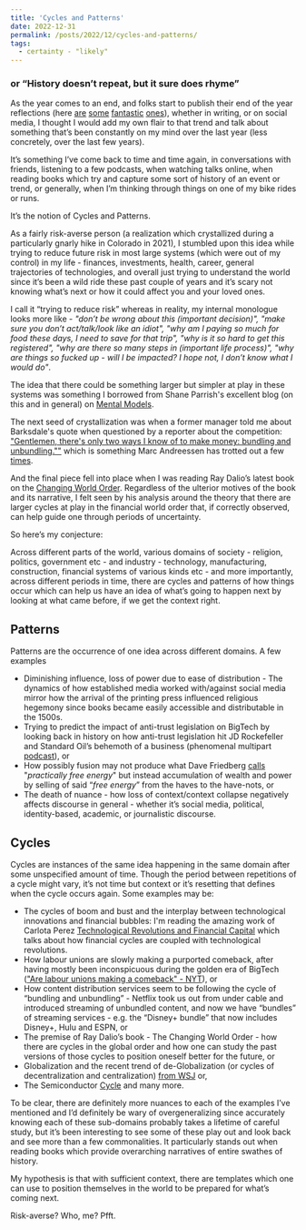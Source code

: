 ```yaml
---
title: 'Cycles and Patterns'
date: 2022-12-31
permalink: /posts/2022/12/cycles-and-patterns/
tags:
  - certainty - "likely"
---
```


### or “History doesn’t repeat, but it sure does rhyme”

As the year comes to an end, and folks start to publish their end of the year reflections (here [are](https://zhengdongwang.com/2022/12/28/2022-letter.html) [some](https://danwang.co/) [fantastic](https://lethain.com/2022-in-review/) [ones](https://stratechery.com/2022/the-2022-stratechery-year-in-review/)), whether in writing, or on social media, I thought I would add my own flair to that trend and talk about something that’s been constantly on my mind over the last year (less concretely, over the last few years). 

It’s something I’ve come back to time and time again, in conversations with friends, listening to a few podcasts, when watching talks online, when reading books which try and capture some sort of history of an event or trend, or generally, when I’m thinking through things on one of my bike rides or runs. 

It’s the notion of Cycles and Patterns. 

As a fairly risk-averse person (a realization which crystallized during a particularly gnarly hike in Colorado in 2021), I stumbled upon this idea while trying to reduce future risk in most large systems (which were out of my control) in my life - finances, investments, health, career, general trajectories of technologies, and overall just trying to understand the world since it’s been a wild ride these past couple of years and it’s scary not knowing what’s next or how it could affect you and your loved ones. 

I call it “trying to reduce risk” whereas in reality, my internal monologue looks more like - *"don’t be wrong about this (important decision)", "make sure you don’t act/talk/look like an idiot", "why am I paying so much for food these days, I need to save for that trip", "why is it so hard to get this registered", "why are there so many steps in (important life process)", "why are things so fucked up - will I be impacted? I hope not, I don’t know what I would do"*.  

The idea that there could be something larger but simpler at play in these systems was something I borrowed from Shane Parrish's excellent blog (on this and in general) on [Mental Models](https://fs.blog/mental-models/).

The next seed of crystallization was when a former manager told me about Barksdale's quote when questioned by a reporter about the competition: ["Gentlemen, there's only two ways I know of to make money: bundling and unbundling.""](https://hbr.org/2014/06/how-to-succeed-in-business-by-bundling-and-unbundling) which is something Marc Andreessen has trotted out a few [times](https://a16z.com/2013/12/18/the-future-of-work-cars-and-the-wisdom-in-saying-no/).

And the final piece fell into place when I was reading Ray Dalio’s latest book on the [Changing World Order](https://www.youtube.com/watch?v=xguam0TKMw8&ab_channel=PrinciplesbyRayDalio). Regardless of the ulterior motives of the book and its narrative, I felt seen by his analysis around the theory that there are larger cycles at play in the financial world order that, if correctly observed, can help guide one through periods of uncertainty.

So here’s my conjecture: 

Across different parts of the world, various domains of society - religion, politics, government etc - and industry - technology, manufacturing, construction, financial systems of various kinds etc -  and more importantly, across different periods in time, there are cycles and patterns of how things occur which can help us have an idea of what’s going to happen next by looking at what came before, if we get the context right.

## Patterns

Patterns are the occurrence of one idea across different domains. A few examples

- Diminishing influence, loss of power due to ease of distribution - The dynamics of how established media worked with/against social media mirror how the arrival of the printing press influenced religious hegemony since books became easily accessible and distributable in the 1500s. 
- Trying to predict the impact of anti-trust legislation on BigTech by looking back in history on how anti-trust legislation hit JD Rockefeller and Standard Oil’s behemoth of a business (phenomenal multipart [podcast]([https://www.acquired.fm/episodes/standard-oil-part-i](https://www.acquired.fm/episodes/standard-oil-part-i))), or
- How possibly fusion may not produce what Dave Friedberg [calls]([https://twitter.com/friedberg/status/1492382222254370817?s=20&t=3pHsXBRsduoChTd3CCtJYQ](https://twitter.com/friedberg/status/1492382222254370817?s=20&t=3pHsXBRsduoChTd3CCtJYQ)) "*practically free energy*" but instead accumulation of wealth and power by selling of said “*free energy*” from the haves to the have-nots, or
- The death of nuance - how loss of context/context collapse negatively affects discourse in general - whether it’s social media,  political, identity-based, academic, or journalistic discourse.


## Cycles

Cycles are instances of the same idea happening in the same domain after some unspecified amount of time. Though the period between repetitions of a cycle might vary, it’s not time but context or it’s resetting that defines when the cycle occurs again. Some examples may be:

- The cycles of boom and bust and the interplay between technological innovations and financial bubbles: I'm reading the amazing work of Carlota Perez [Technological Revolutions and Financial Capital](https://www.amazon.com/Technological-Revolutions-Financial-Capital-Dynamics/dp/1843763311) which talks about how financial cycles are coupled with technological revolutions.  
- How labour unions are slowly making a purported comeback, after having mostly been inconspicuous during the golden era of BigTech (["Are labour unions making a comeback" - NYT]([https://www.nytimes.com/2022/05/02/podcasts/the-daily/unions-amazon-starbucks.html](https://www.nytimes.com/2022/05/02/podcasts/the-daily/unions-amazon-starbucks.html))), or
- How content distribution services seem to be following the cycle of “bundling and unbundling” - Netflix took us out from under cable and introduced streaming of unbundled content, and now we have “bundles” of streaming services - e.g. the “Disney+ bundle” that now includes Disney+, Hulu and ESPN, or
- The premise of Ray Dalio’s book - The Changing World Order - how there are cycles in the global order and how one can study the past versions of those cycles to position oneself better for the future, or
- Globalization and the recent trend of de-Globalization (or cycles of decentralization and centralization) [from WSJ]([https://www.youtube.com/watch?v=k59VG4Vmfuk&ab_channel=WallStreetJournal](https://www.youtube.com/watch?v=k59VG4Vmfuk&ab_channel=WallStreetJournal)) or,
- The Semiconductor [Cycle](https://www.regions.com/-/media/pdfs/AssetManagement-The-Semiconductor-Cycle.pdf) and many more.

To be clear, there are definitely more nuances to each of the examples I’ve mentioned and I’d definitely be wary of overgeneralizing since accurately knowing each of these sub-domains probably takes a lifetime of careful study, but it’s been interesting to see some of these play out and look back and see more than a few commonalities. It particularly stands out when reading books which provide overarching narratives of entire swathes of history. 


My hypothesis is that with sufficient context, there are templates which one can use to position themselves in the world to be prepared for what’s coming next. 

Risk-averse? Who, me? Pfft.
